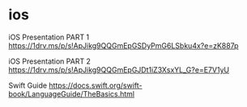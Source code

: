 # ios
iOS Presentation PART 1
https://1drv.ms/p/s!ApJikg9QQGmEpGSDyPmG6LSbku4x?e=zK887p

iOS Presentation PART 2
https://1drv.ms/p/s!ApJikg9QQGmEpGJDt1iZ3XsxYL_G?e=E7V1yU

Swift Guide
https://docs.swift.org/swift-book/LanguageGuide/TheBasics.html


